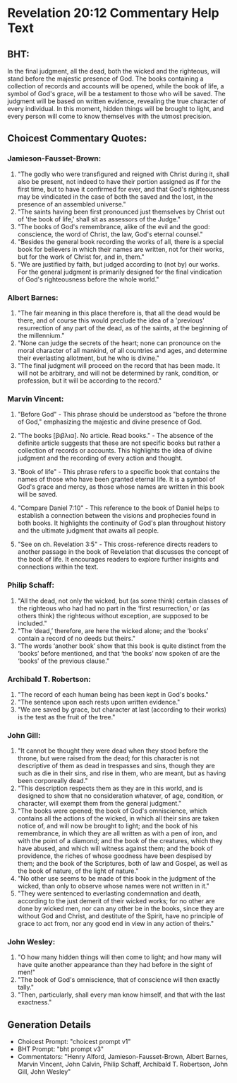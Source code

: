 # Revelation 20:12 Commentary Help Text

## BHT:
In the final judgment, all the dead, both the wicked and the righteous, will stand before the majestic presence of God. The books containing a collection of records and accounts will be opened, while the book of life, a symbol of God's grace, will be a testament to those who will be saved. The judgment will be based on written evidence, revealing the true character of every individual. In this moment, hidden things will be brought to light, and every person will come to know themselves with the utmost precision.

## Choicest Commentary Quotes:
### Jamieson-Fausset-Brown:
1. "The godly who were transfigured and reigned with Christ during it, shall also be present, not indeed to have their portion assigned as if for the first time, but to have it confirmed for ever, and that God's righteousness may be vindicated in the case of both the saved and the lost, in the presence of an assembled universe."
2. "The saints having been first pronounced just themselves by Christ out of 'the book of life,' shall sit as assessors of the Judge."
3. "The books of God's remembrance, alike of the evil and the good: conscience, the word of Christ, the law, God's eternal counsel."
4. "Besides the general book recording the works of all, there is a special book for believers in which their names are written, not for their works, but for the work of Christ for, and in, them."
5. "We are justified by faith, but judged according to (not by) our works. For the general judgment is primarily designed for the final vindication of God's righteousness before the whole world."

### Albert Barnes:
1. "The fair meaning in this place therefore is, that all the dead would be there, and of course this would preclude the idea of a 'previous' resurrection of any part of the dead, as of the saints, at the beginning of the millennium."
2. "None can judge the secrets of the heart; none can pronounce on the moral character of all mankind, of all countries and ages, and determine their everlasting allotment, but he who is divine."
3. "The final judgment will proceed on the record that has been made. It will not be arbitrary, and will not be determined by rank, condition, or profession, but it will be according to the record."

### Marvin Vincent:
1. "Before God" - This phrase should be understood as "before the throne of God," emphasizing the majestic and divine presence of God.

2. "The books [βιβλια]. No article. Read books." - The absence of the definite article suggests that these are not specific books but rather a collection of records or accounts. This highlights the idea of divine judgment and the recording of every action and thought.

3. "Book of life" - This phrase refers to a specific book that contains the names of those who have been granted eternal life. It is a symbol of God's grace and mercy, as those whose names are written in this book will be saved.

4. "Compare Daniel 7:10" - This reference to the book of Daniel helps to establish a connection between the visions and prophecies found in both books. It highlights the continuity of God's plan throughout history and the ultimate judgment that awaits all people.

5. "See on ch. Revelation 3:5" - This cross-reference directs readers to another passage in the book of Revelation that discusses the concept of the book of life. It encourages readers to explore further insights and connections within the text.

### Philip Schaff:
1. "All the dead, not only the wicked, but (as some think) certain classes of the righteous who had had no part in the ‘first resurrection,’ or (as others think) the righteous without exception, are supposed to be included."
2. "The ‘dead,’ therefore, are here the wicked alone; and the ‘books’ contain a record of no deeds but theirs."
3. "The words ‘another book’ show that this book is quite distinct from the ‘books’ before mentioned, and that ‘the books’ now spoken of are the ‘books’ of the previous clause."

### Archibald T. Robertson:
1. "The record of each human being has been kept in God's books."
2. "The sentence upon each rests upon written evidence."
3. "We are saved by grace, but character at last (according to their works) is the test as the fruit of the tree."

### John Gill:
1. "It cannot be thought they were dead when they stood before the throne, but were raised from the dead; for this character is not descriptive of them as dead in trespasses and sins, though they are such as die in their sins, and rise in them, who are meant, but as having been corporeally dead."
2. "This description respects them as they are in this world, and is designed to show that no consideration whatever, of age, condition, or character, will exempt them from the general judgment."
3. "The books were opened; the book of God's omniscience, which contains all the actions of the wicked, in which all their sins are taken notice of, and will now be brought to light; and the book of his remembrance, in which they are all written as with a pen of iron, and with the point of a diamond; and the book of the creatures, which they have abused, and which will witness against them; and the book of providence, the riches of whose goodness have been despised by them; and the book of the Scriptures, both of law and Gospel, as well as the book of nature, of the light of nature."
4. "No other use seems to be made of this book in the judgment of the wicked, than only to observe whose names were not written in it."
5. "They were sentenced to everlasting condemnation and death, according to the just demerit of their wicked works; for no other are done by wicked men, nor can any other be in the books, since they are without God and Christ, and destitute of the Spirit, have no principle of grace to act from, nor any good end in view in any action of theirs."

### John Wesley:
1. "O how many hidden things will then come to light; and how many will have quite another appearance than they had before in the sight of men!"
2. "The book of God's omniscience, that of conscience will then exactly tally."
3. "Then, particularly, shall every man know himself, and that with the last exactness."


## Generation Details
- Choicest Prompt: "choicest prompt v1"
- BHT Prompt: "bht prompt v3"
- Commentators: "Henry Alford, Jamieson-Fausset-Brown, Albert Barnes, Marvin Vincent, John Calvin, Philip Schaff, Archibald T. Robertson, John Gill, John Wesley"
